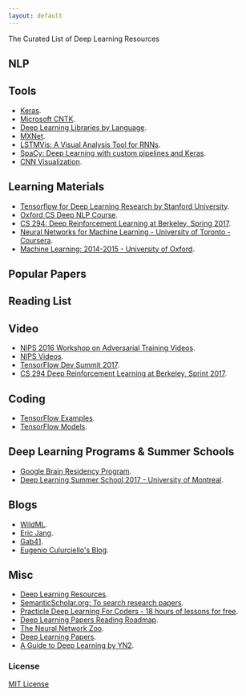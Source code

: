 ```yaml
---
layout: default
---
```


The Curated List of Deep Learning Resources

## NLP

## Tools
* [Keras](http://www.keras.io).
* [Microsoft CNTK](https://github.com/microsoft/cntk).
* [Deep Learning Libraries by Language](http://www.teglor.com/b/deep-learning-libraries-language-cm569/).
* [MXNet](https://github.com/dmlc/mxnet).
* [LSTMVis: A Visual Analysis Tool for RNNs](http://lstm.seas.harvard.edu/).
* [SpaCy: Deep Learning with custom pipelines and Keras](https://explosion.ai/blog/spacy-deep-learning-keras).
* [CNN Visualization](http://www.scs.ryerson.ca/~aharley/vis/conv/).

## Learning Materials
* [Tensorflow for Deep Learning Research by Stanford University](http://web.stanford.edu/class/cs20si/syllabus.html).
* [Oxford CS Deep NLP Course](https://github.com/oxford-cs-deepnlp-2017/lectures).
* [CS 294: Deep Reinforcement Learning at Berkeley, Spring 2017](http://rll.berkeley.edu/deeprlcourse/).
* [Neural Networks for Machine Learning - University of Toronto - Coursera](https://www.coursera.org/learn/neural-networks).
* [Machine Learning: 2014-2015 - University of Oxford](https://www.cs.ox.ac.uk/people/nando.defreitas/machinelearning/).

## Popular Papers

## Reading List

## Video
* [NIPS 2016 Workshop on Adversarial Training Videos](https://www.youtube.com/playlist?list=PLJscN9YDD1buxCitmej1pjJkR5PMhenTF).
* [NIPS Videos](https://channel9.msdn.com/Events/Neural-Information-Processing-Systems-Conference/Neural-Information-Processing-Systems-Conference-NIPS-2016).
* [TensorFlow Dev Summit 2017](https://events.withgoogle.com/tensorflow-dev-summit/watch-the-videos/).
* [CS 294 Deep Reinforcement Learning at Berkeley, Sprint 2017](https://www.youtube.com/playlist?list=PLkFD6_40KJIwTmSbCv9OVJB3YaO4sFwkX).

## Coding
* [TensorFlow Examples](https://github.com/aymericdamien/TensorFlow-Examples).
* [TensorFlow Models](https://github.com/tensorflow/models).

## Deep Learning Programs & Summer Schools
* [Google Brain Residency Program](https://research.google.com/teams/brain/residency/).
* [Deep Learning Summer School 2017 - University of Montreal](https://mila.umontreal.ca/en/cours/deep-learning-summer-school-2017/).

## Blogs
* [WildML](http://www.wildml.com/).
* [Eric Jang](http://blog.evjang.com/).
* [Gab41](https://gab41.lab41.org).
* [Eugenio Culurciello's Blog](https://culurciello.github.io/).

## Misc
* [Deep Learning Resources](http://www.jeremydjacksonphd.com/deep-learning-resources/).
* [SemanticScholar.org: To search research papers](https://www.semanticscholar.org/).
* [Practicle Deep Learning For Coders - 18 hours of lessons for free](http://course.fast.ai).
* [Deep Learning Papers Reading Roadmap](https://github.com/songrotek/Deep-Learning-Papers-Reading-Roadmap).
* [The Neural Network Zoo](http://www.asimovinstitute.org/neural-network-zoo/).
* [Deep Learning Papers](https://github.com/sbrugman/deep-learning-papers/blob/master/README.md#deep-learning-papers).
* [A Guide to Deep Learning by YN2](http://yerevann.com/a-guide-to-deep-learning/).

<!-- * You want to create an "about me" page from a single markdown file and host it under a custom domain name.
* You want to create a single-page website that's mostly text, like [Know Your Company](https://knowyourcompany.com/).
* You want to share a single markdown file and tried GitHub Gist ([example](https://gist.github.com/dypsilon/5819504)), but would like something nicer-looking.
* You want something like GitHub's [automatic page generator](http://pages.github.com/) for a non-code repository.

This page itself is built with Solo. It's generated from [this markdown file](https://github.com/chibicode/solo/blob/gh-pages/_includes/index.md).

## Usage

First, [install Jekyll](http://jekyllrb.com/docs/installation/). Then download Solo from its [GitHub Repository](https://github.com/chibicode/solo). Start Jekyll and you should see this page up and running.

**The main file you'll be editing is `index.md`**. This becomes the content for the page.

### Other Files

* Edit `_config.yml` to change the site's title and description.
* Edit `_includes/head.html` to add custom code to `<head>`.
* Edit `_includes/scripts.html` to add custom code before `</body>`.
* Edit `CNAME` to host on a custom domain.
* Edit `README.md` before pushing your code.

### Don't use `<h1>` tags

Wthin `index.md`, do not use `<h1>` tags - `<h1>` is reserved for the site title.

### Supported Tags

Solo supports lists, `<hr>`s, `<table>`s,

> blockquotes, and...

~~~html
<pre>code blocks with syntax highlighting.</pre>
~~~

### Keep Solo up to date

Instead of downloading, you can [fork Solo](https://github.com/chibicode/solo/fork) and use the "upstream" strategy described on [this page](https://help.github.com/articles/fork-a-repo) to keep Solo up to date.

## Author

Shu Uesugi ([Twitter](http://twitter.com/chibicode)/[GitHub](http://github.com/chibicode)/[G+](https://plus.google.com/110325199858284431541?rel=author)).

![Shu Uesugi](https://www.gravatar.com/avatar/b868d84bbe2ed30ec45c9253e1c1cefe.jpg?s=200) -->

### License

[MIT License](http://chibicode.mit-license.org/)

<!-- <a href="https://github.com/chibicode/solo" class="github-corner"><svg width="80" height="80" viewBox="0 0 250 250" style="fill:#151513; color:#fff; position: absolute; top: 0; border: 0; right: 0;"><path d="M0,0 L115,115 L130,115 L142,142 L250,250 L250,0 Z"></path><path d="M128.3,109.0 C113.8,99.7 119.0,89.6 119.0,89.6 C122.0,82.7 120.5,78.6 120.5,78.6 C119.2,72.0 123.4,76.3 123.4,76.3 C127.3,80.9 125.5,87.3 125.5,87.3 C122.9,97.6 130.6,101.9 134.4,103.2" fill="currentColor" style="transform-origin: 130px 106px;" class="octo-arm"></path><path d="M115.0,115.0 C114.9,115.1 118.7,116.5 119.8,115.4 L133.7,101.6 C136.9,99.2 139.9,98.4 142.2,98.6 C133.8,88.0 127.5,74.4 143.8,58.0 C148.5,53.4 154.0,51.2 159.7,51.0 C160.3,49.4 163.2,43.6 171.4,40.1 C171.4,40.1 176.1,42.5 178.8,56.2 C183.1,58.6 187.2,61.8 190.9,65.4 C194.5,69.0 197.7,73.2 200.1,77.6 C213.8,80.2 216.3,84.9 216.3,84.9 C212.7,93.1 206.9,96.0 205.4,96.6 C205.1,102.4 203.0,107.8 198.3,112.5 C181.9,128.9 168.3,122.5 157.7,114.1 C157.9,116.9 156.7,120.9 152.7,124.9 L141.0,136.5 C139.8,137.7 141.6,141.9 141.8,141.8 Z" fill="currentColor" class="octo-body"></path></svg></a><style>.github-corner:hover .octo-arm{animation:octocat-wave 560ms ease-in-out}@keyframes octocat-wave{0%,100%{transform:rotate(0)}20%,60%{transform:rotate(-25deg)}40%,80%{transform:rotate(10deg)}}@media (max-width:500px){.github-corner:hover .octo-arm{animation:none}.github-corner .octo-arm{animation:octocat-wave 560ms ease-in-out}}</style> -->
